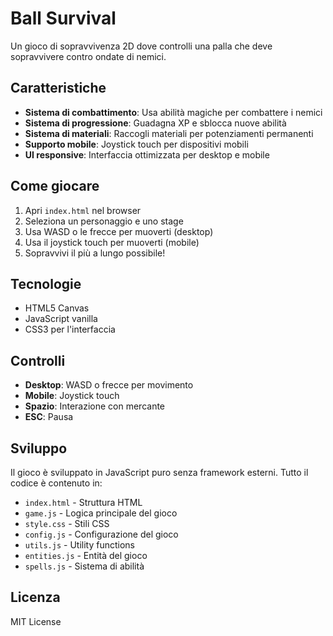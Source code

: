 # Ball Survival

Un gioco di sopravvivenza 2D dove controlli una palla che deve sopravvivere contro ondate di nemici.

## Caratteristiche

- **Sistema di combattimento**: Usa abilità magiche per combattere i nemici
- **Sistema di progressione**: Guadagna XP e sblocca nuove abilità
- **Sistema di materiali**: Raccogli materiali per potenziamenti permanenti
- **Supporto mobile**: Joystick touch per dispositivi mobili
- **UI responsive**: Interfaccia ottimizzata per desktop e mobile

## Come giocare

1. Apri `index.html` nel browser
2. Seleziona un personaggio e uno stage
3. Usa WASD o le frecce per muoverti (desktop)
4. Usa il joystick touch per muoverti (mobile)
5. Sopravvivi il più a lungo possibile!

## Tecnologie

- HTML5 Canvas
- JavaScript vanilla
- CSS3 per l'interfaccia

## Controlli

- **Desktop**: WASD o frecce per movimento
- **Mobile**: Joystick touch
- **Spazio**: Interazione con mercante
- **ESC**: Pausa

## Sviluppo

Il gioco è sviluppato in JavaScript puro senza framework esterni. Tutto il codice è contenuto in:

- `index.html` - Struttura HTML
- `game.js` - Logica principale del gioco
- `style.css` - Stili CSS
- `config.js` - Configurazione del gioco
- `utils.js` - Utility functions
- `entities.js` - Entità del gioco
- `spells.js` - Sistema di abilità

## Licenza

MIT License 